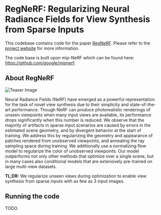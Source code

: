 # RegNeRF: Regularizing Neural Radiance Fields for View Synthesis from Sparse Inputs

This codebase contains code for the paper [RegNeRF](https://arxiv.org/abs/2112.00724).
Please refer to the [project website](https://m-niemeyer.github.io/regnerf) for more information.

The code base is built upon mip-NeRF which can be found here:
https://github.com/google/mipnerf.

## About RegNeRF

![Teaser Image](readme_imgs/teaser.png)

Neural Radiance Fields (NeRF) have emerged as a powerful representation for the
task of novel view synthesis due to their simplicity and state-of-the-art
performance. Though NeRF can produce photorealistic renderings of unseen
viewpoints when many input views are available, its performance drops
significantly when this number is reduced. We observe that the majority of
artifacts in sparse input scenarios are caused by errors in the estimated scene
geometry, and by divergent behavior at the start of training. We address this by
regularizing the geometry and appearance of patches rendered from unobserved
viewpoints, and annealing the ray sampling space during training. We
additionally use a normalizing flow model to regularize the color of unobserved
viewpoints. Our model outperforms not only other methods that optimize over a
single scene, but in many cases also conditional models that are extensively
pre-trained on large multi-view datasets.

**TL;DR:** We regularize unseen views during optimization to enable view
synthesis from sparse inputs with as few as 3 input images.

## Running the code
TODO.
